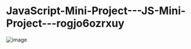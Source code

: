 # JavaScript-Mini-Project---JS-Mini-Project---rogjo6ozrxuy

![image](https://user-images.githubusercontent.com/65891506/196712427-ac1dad25-4c03-4e31-a442-632b5c965399.png)
